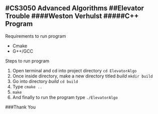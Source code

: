#CS3050 Advanced Algorithms
##Elevator Trouble
####Weston Verhulst
#####C++ Program
------
Requirements to run program
+ Cmake
+ G++/GCC


Steps to run program
1. Open terminal and cd into project directory `cd ElevatorAlgo`
2. Once inside directory, make a new directory titled _build_ `mkdir build`
3. Go into directory _build_ `cd build`
4. Type `cmake ..`
5. `make`
6. And finally to run the program type `./ElevatorAlgo`


###Thank You
